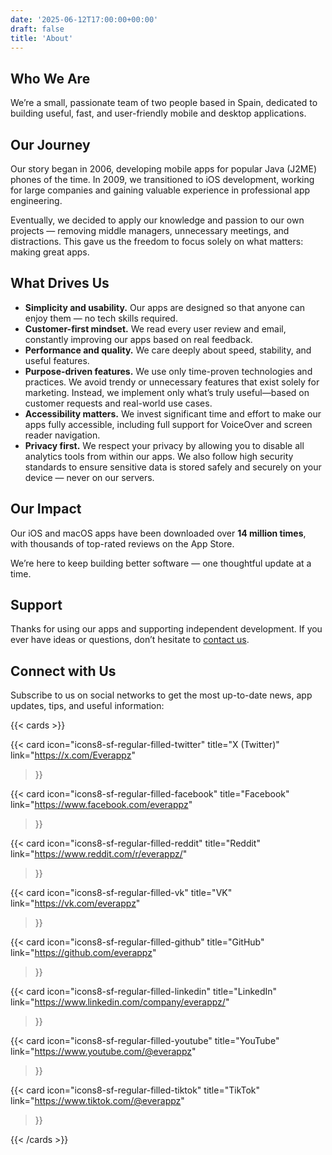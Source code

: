 ```yaml
---
date: '2025-06-12T17:00:00+00:00'
draft: false
title: 'About'
---
```


## Who We Are

We’re a small, passionate team of two people based in Spain, dedicated to building useful, fast, and user-friendly mobile and desktop applications.

## Our Journey

Our story began in 2006, developing mobile apps for popular Java (J2ME) phones of the time. In 2009, we transitioned to iOS development, working for large companies and gaining valuable experience in professional app engineering.

Eventually, we decided to apply our knowledge and passion to our own projects — removing middle managers, unnecessary meetings, and distractions. This gave us the freedom to focus solely on what matters: making great apps.

## What Drives Us

- **Simplicity and usability.** Our apps are designed so that anyone can enjoy them — no tech skills required.
- **Customer-first mindset.** We read every user review and email, constantly improving our apps based on real feedback.
- **Performance and quality.** We care deeply about speed, stability, and useful features.
- **Purpose-driven features.** We use only time-proven technologies and practices. We avoid trendy or unnecessary features that exist solely for marketing. Instead, we implement only what’s truly useful—based on customer requests and real-world use cases.
- **Accessibility matters.** We invest significant time and effort to make our apps fully accessible, including full support for VoiceOver and screen reader navigation.
- **Privacy first.** We respect your privacy by allowing you to disable all analytics tools from within our apps. We also follow high security standards to ensure sensitive data is stored safely and securely on your device — never on our servers.

## Our Impact

Our iOS and macOS apps have been downloaded over **14 million times**, with thousands of top-rated reviews on the App Store.

We’re here to keep building better software — one thoughtful update at a time.

## Support

Thanks for using our apps and supporting independent development. If you ever have ideas or questions, don’t hesitate to [contact us](/contact).

## Connect with Us

Subscribe to us on social networks to get the most up-to-date news, app updates, tips, and useful information:

{{< cards >}}

{{< card
  icon="icons8-sf-regular-filled-twitter"
  title="X (Twitter)"
  link="https://x.com/Everappz"
>}}

{{< card
  icon="icons8-sf-regular-filled-facebook"
  title="Facebook"
  link="https://www.facebook.com/everappz"
>}}

{{< card
  icon="icons8-sf-regular-filled-reddit"
  title="Reddit"
  link="https://www.reddit.com/r/everappz/"
>}}

{{< card
  icon="icons8-sf-regular-filled-vk"
  title="VK"
  link="https://vk.com/everappz"
>}}

{{< card
  icon="icons8-sf-regular-filled-github"
  title="GitHub"
  link="https://github.com/everappz"
>}}

{{< card
  icon="icons8-sf-regular-filled-linkedin"
  title="LinkedIn"
  link="https://www.linkedin.com/company/everappz/"
>}}

{{< card
  icon="icons8-sf-regular-filled-youtube"
  title="YouTube"
  link="https://www.youtube.com/@everappz"
>}}

{{< card
  icon="icons8-sf-regular-filled-tiktok"
  title="TikTok"
  link="https://www.tiktok.com/@everappz"
>}}

{{< /cards >}}
